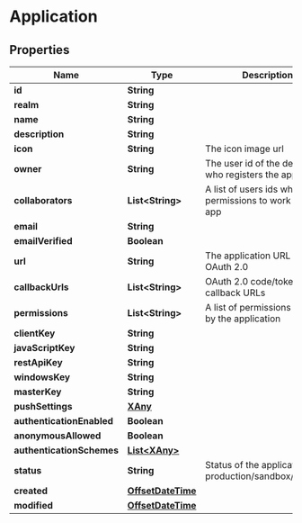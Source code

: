 
# Application

## Properties
Name | Type | Description | Notes
------------ | ------------- | ------------- | -------------
**id** | **String** |  | 
**realm** | **String** |  |  [optional]
**name** | **String** |  | 
**description** | **String** |  |  [optional]
**icon** | **String** | The icon image url |  [optional]
**owner** | **String** | The user id of the developer who registers the application |  [optional]
**collaborators** | **List&lt;String&gt;** | A list of users ids who have permissions to work on this app |  [optional]
**email** | **String** |  |  [optional]
**emailVerified** | **Boolean** |  |  [optional]
**url** | **String** | The application URL for OAuth 2.0 |  [optional]
**callbackUrls** | **List&lt;String&gt;** | OAuth 2.0 code/token callback URLs |  [optional]
**permissions** | **List&lt;String&gt;** | A list of permissions required by the application |  [optional]
**clientKey** | **String** |  |  [optional]
**javaScriptKey** | **String** |  |  [optional]
**restApiKey** | **String** |  |  [optional]
**windowsKey** | **String** |  |  [optional]
**masterKey** | **String** |  |  [optional]
**pushSettings** | [**XAny**](XAny.md) |  |  [optional]
**authenticationEnabled** | **Boolean** |  |  [optional]
**anonymousAllowed** | **Boolean** |  |  [optional]
**authenticationSchemes** | [**List&lt;XAny&gt;**](XAny.md) |  |  [optional]
**status** | **String** | Status of the application, production/sandbox/disabled |  [optional]
**created** | [**OffsetDateTime**](OffsetDateTime.md) |  |  [optional]
**modified** | [**OffsetDateTime**](OffsetDateTime.md) |  |  [optional]



